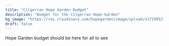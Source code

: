 ```yaml
---
title: "Cilgerran Hope Garden Budget"
description: "Budget for the Cilgerran Hope Garden"
bg_image: "https://res.cloudinary.com/hopegarden/image/upload/v1719952740/title-poppy.webp"
draft: false
---
```


<div id="budget-spreadsheet">Hope Garden budget should be here for all to see</div>
<script src="https://gardenwild.onlyoffice.com/static/scripts/sdk/1.0.0/api.js?mode=viewer&editorType=embedded&width=100%25&height=800px&frameId=budget-spreadsheet&init=true&id=486875&requestToken=eVFwUzI4SWZ2dTAwU0JWV1o0M3BRenVsV29CTm91d2lvUDdZMVZHV3E0UT0_ImU2NGYwMjg1LTkyOTYtNGVmNS1iMDU1LWNiZDRlOGZjZTAwYyI"></script>
